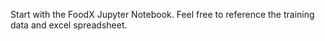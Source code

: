 Start with the FoodX Jupyter Notebook. Feel free to reference the training data and excel spreadsheet.
